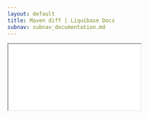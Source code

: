 ```yaml
---
layout: default
title: Maven diff | Liquibase Docs
subnav: subnav_documentation.md
---
```


<iframe class="maven" src="generated/diff-mojo.html"></iframe>